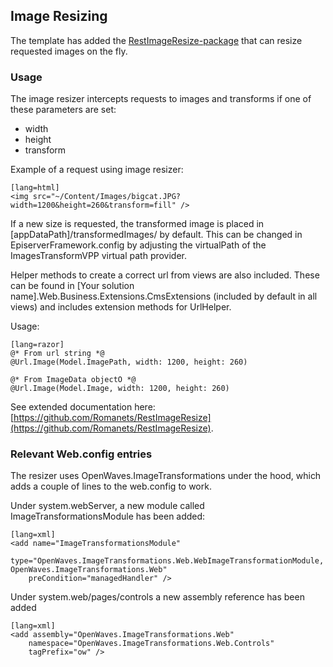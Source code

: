 ## Image Resizing

The template has added the [RestImageResize-package](https://www.nuget.org/packages/RestImageResize.EPiServer/1.1.1/) that can resize requested images on the fly.

### Usage

The image resizer intercepts requests to images and transforms if one of these parameters are set:

- width
- height
- transform

Example of a request using image resizer:

    [lang=html]
    <img src="~/Content/Images/bigcat.JPG?width=1200&height=260&transform=fill" />

If a new size is requested, the transformed image is placed in [appDataPath]/transformedImages/ by default. This can be changed in EpiserverFramework.config by adjusting the virtualPath of the ImagesTransformVPP virtual path provider.

Helper methods to create a correct url from views are also included. These can be found in [Your solution name].Web.Business.Extensions.CmsExtensions (included by default in all views) and includes extension methods for UrlHelper.

Usage:

    [lang=razor]
    @* From url string *@
    @Url.Image(Model.ImagePath, width: 1200, height: 260)

    @* From ImageData objectO *@
    @Url.Image(Model.Image, width: 1200, height: 260)



See extended documentation here: [https://github.com/Romanets/RestImageResize](https://github.com/Romanets/RestImageResize).

### Relevant Web.config entries
The resizer uses OpenWaves.ImageTransformations under the hood, which adds a couple of lines to the web.config to work.

Under system.webServer, a new module called ImageTransformationsModule has been added:

    [lang=xml]
    <add name="ImageTransformationsModule" 
        type="OpenWaves.ImageTransformations.Web.WebImageTransformationModule, OpenWaves.ImageTransformations.Web" 
        preCondition="managedHandler" />

Under system.web/pages/controls a new assembly reference has been added

    [lang=xml]
    <add assembly="OpenWaves.ImageTransformations.Web" 
        namespace="OpenWaves.ImageTransformations.Web.Controls" 
        tagPrefix="ow" />


